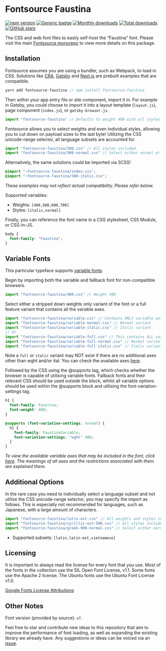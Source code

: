 # Fontsource Faustina

[![npm version](https://badge.fury.io/js/fontsource-faustina.svg)](https://www.npmjs.com/package/fontsource-faustina) [![Generic badge](https://img.shields.io/badge/fontsource-passing-brightgreen)](https://github.com/fontsource/fontsource) [![Monthly downloads](https://badgen.net/npm/dm/fontsource-faustina)](https://github.com/fontsource/fontsource) [![Total downloads](https://badgen.net/npm/dt/fontsource-faustina)](https://github.com/fontsource/fontsource) [![GitHub stars](https://img.shields.io/github/stars/DecliningLotus/fontsource.svg?style=social&label=Star)](https://github.com/fontsource/fontsource/stargazers)

The CSS and web font files to easily self-host the “Faustina” font. Please visit the main [Fontsource monorepo](https://github.com/fontsource/fontsource) to view more details on this package.

## Installation

Fontsource assumes you are using a bundler, such as Webpack, to load in CSS. Solutions like [CRA](https://create-react-app.dev/), [Gatsby](https://www.gatsbyjs.org/) and [Next.js](https://nextjs.org/) are prebuilt examples that are compatible.

```javascript
yarn add fontsource-faustina // npm install fontsource-faustina
```

Then within your app entry file or site component, import it in. For example in Gatsby, you could choose to import it into a layout template (`layout.js`), page component (`index.js`), or `gatsby-browser.js`.

```javascript
import "fontsource-faustina" // Defaults to weight 400 with all styles included.
```

Fontsource allows you to select weights and even individual styles, allowing you to cut down on payload sizes to the last byte! Utilizing the CSS unicode-range selector, all language subsets are accounted for.

```javascript
import "fontsource-faustina/500.css" // All styles included.
import "fontsource-faustina/900-normal.css" // Select either normal or italic.
```

Alternatively, the same solutions could be imported via SCSS!

```scss
@import "~fontsource-faustina/index.css";
@import "~fontsource-faustina/300-italic.css";
```

_These examples may not reflect actual compatibility. Please refer below._

Supported variables:

- Weights: `[400,500,600,700]`
- Styles: `[italic,normal]`

Finally, you can reference the font name in a CSS stylesheet, CSS Module, or CSS-in-JS.

```css
body {
  font-family: "Faustina";
}
```

## Variable Fonts

This particular typeface supports [variable fonts](https://developer.mozilla.org/en-US/docs/Web/CSS/CSS_Fonts/Variable_Fonts_Guide).

Begin by importing both the variable and fallback font for non-compatible browsers.

```js
import "fontsource-faustina/400.css" // Weight 400
```

Select either a stripped down weights only variant of the font or a full feature variant that contains all the variable axes.

```js
import "fontsource-faustina/variable.css" // Contains ONLY variable weights and no other axes. Both normal and italic.
import "fontsource-faustina/variable-normal.css" // Normal variant.
import "fontsource-faustina/variable-italic.css" // Italic variant.
// Or
import "fontsource-faustina/variable-full.css" // This contains ALL variable axes. Font files are larger. Both normal and italic.
import "fontsource-faustina/variable-full-normal.css" // Normal variant.
import "fontsource-faustina/variable-full-italic.css" // Italic variant.
```

Note a `full` or `italic` variant may NOT exist if there are no additional axes other than wght and/or ital. You can check the available axes [here](https://fonts.google.com/variablefonts).

Followed by the CSS using the @supports tag, which checks whether the browser is capable of utilising variable fonts. Fallback fonts and their relevant CSS should be used outside the block, whilst all variable options should be used within the @supports block and utilising the font-variation-settings tag.

```css
h1 {
  font-family: Faustina;
  font-weight: 400;
}

@supports (font-variation-settings: normal) {
  h1 {
    font-family: FaustinaVariable;
    font-variation-settings: "wght" 400;
  }
}
```

_To view the available variable axes that may be included in the font, click [here](https://fonts.google.com/variablefonts). The meanings of all axes and the restrictions associated with them are explained there._

## Additional Options

In the rare case you need to individually select a language subset and not utilize the CSS unicode-range selector, you may specify the import as follows. This is especially not recommended for languages, such as Japanese, with a large amount of characters.

```javascript
import "fontsource-faustina/latin-ext.css" // All weights and styles included.
import "fontsource-faustina/cyrillic-ext-500.css" // All styles included.
import "fontsource-faustina/greek-900-normal.css" // Select either normal or italic.
```

- Supported subsets: `[latin,latin-ext,vietnamese]`

## Licensing

It is important to always read the license for every font that you use.
Most of the fonts in the collection use the SIL Open Font License, v1.1. Some fonts use the Apache 2 license. The Ubuntu fonts use the Ubuntu Font License v1.0.

[Google Fonts License Attributions](https://fonts.google.com/attribution)

## Other Notes

Font version (provided by source): `v7`.

Feel free to star and contribute new ideas to this repository that aim to improve the performance of font loading, as well as expanding the existing library we already have. Any suggestions or ideas can be voiced via an [issue](https://github.com/fontsource/fontsource/issues).
